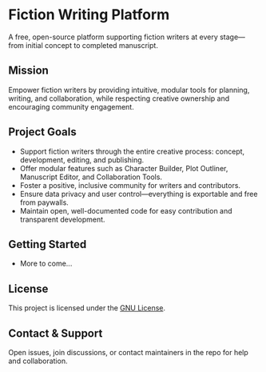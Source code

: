 # Fiction Writing Platform

A free, open-source platform supporting fiction writers at every stage—from initial concept to completed manuscript.

## Mission

Empower fiction writers by providing intuitive, modular tools for planning, writing, and collaboration, while respecting creative ownership and encouraging community engagement.

## Project Goals

- Support fiction writers through the entire creative process: concept, development, editing, and publishing.
- Offer modular features such as Character Builder, Plot Outliner, Manuscript Editor, and Collaboration Tools.
- Foster a positive, inclusive community for writers and contributors.
- Ensure data privacy and user control—everything is exportable and free from paywalls.
- Maintain open, well-documented code for easy contribution and transparent development.


## Getting Started
- More to come...

## License

This project is licensed under the [GNU License](LICENSE).

## Contact & Support

Open issues, join discussions, or contact maintainers in the repo for help and collaboration.
